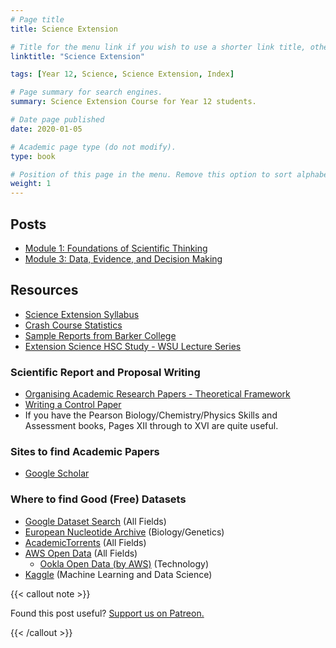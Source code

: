 ```yaml
---
# Page title
title: Science Extension

# Title for the menu link if you wish to use a shorter link title, otherwise remove this option.
linktitle: "Science Extension"

tags: [Year 12, Science, Science Extension, Index]

# Page summary for search engines.
summary: Science Extension Course for Year 12 students.

# Date page published
date: 2020-01-05

# Academic page type (do not modify).
type: book

# Position of this page in the menu. Remove this option to sort alphabetically.
weight: 1
---
```


## Posts

- [Module 1: Foundations of Scientific Thinking](module-1/)
- [Module 3: Data, Evidence, and Decision Making](module-3/)

## Resources

- [Science Extension Syllabus](syllabus/)
- [Crash Course Statistics](https://www.youtube.com/playlist?list=PL8dPuuaLjXtNM_Y-bUAhblSAdWRnmBUcr)
- [Sample Reports from Barker College](https://schoolnotes.xyz/ipfs-1/QmVt8dnaNqpSPUX8gZsdMW6r9fpZRzU1xHqE4rZk3fqrt5/Science_Extension_Journal_Final_18-10-2019.pdf)
- [Extension Science HSC Study - WSU Lecture Series](https://www.youtube.com/playlist?list=PLetGl_OiMBqO_yeOT6BBYSU_N1Xm7IK0Q)

### Scientific Report and Proposal Writing

- [Organising Academic Research Papers - Theoretical Framework](https://library.sacredheart.edu/c.php?g=29803&p=185919)
- [Writing a Control Paper](https://pdfhost.io/v/XT6z7pMHo_Writing_a_Control_Paper.pdf)
- If you have the Pearson Biology/Chemistry/Physics Skills and Assessment books, Pages XII through to XVI are quite useful.

### Sites to find Academic Papers

- [Google Scholar](https://scholar.google.com.au/)

### Where to find Good (Free) Datasets

- [Google Dataset Search](https://datasetsearch.research.google.com/) (All Fields)
- [European Nucleotide Archive](https://www.ebi.ac.uk/ena/browser/) (Biology/Genetics)
- [AcademicTorrents](https://academictorrents.com/) (All Fields)
- [AWS Open Data](https://registry.opendata.aws/) (All Fields)
  - [Ookla Open Data (by AWS)](https://registry.opendata.aws/speedtest-global-performance/) (Technology)
- [Kaggle](https://www.kaggle.com/datasets) (Machine Learning and Data Science)

{{< callout note >}}

Found this post useful? [Support us on Patreon.](https://patreon.com/schoolnotes)

{{< /callout >}}